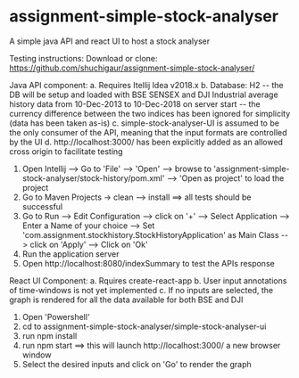 # assignment-simple-stock-analyser
A simple java API and react UI to host a stock analyser

Testing instructions:
Download or clone: https://github.com/shuchigaur/assignment-simple-stock-analyser/

Java API component:
a. Requires Itellij Idea v2018.x
b. Database: H2
    -- the DB will be setup and loaded with BSE SENSEX and DJI Industrial average history data from 10-Dec-2013 to 10-Dec-2018 on server    start
    -- the currency difference between the two indices has been ignored for simplicity (data has been taken as-is)
 c. simple-stock-analyser-UI is assumed to be the only consumer of the API, meaning that the input formats are controlled by the UI
 d. http://localhost:3000/ has been explicitly added as an allowed cross origin to facilitate testing

1. Open Intellij --> Go to 'File' --> 'Open' --> browse to 'assignment-simple-stock-analyser/stock-history/pom.xml' --> 'Open as project' to load the project
2. Go to Maven Projects -> clean --> install ==> all tests should be successful
3. Go to Run --> Edit Configuration --> click on '+' --> Select Application --> Enter a Name of your choice --> Set 'com.assignment.stockhistory.StockHistoryApplication' as Main Class --> click on 'Apply' --> Click on 'Ok'
4. Run the application server
5. Open http://localhost:8080/indexSummary to test the APIs response

React UI Component:
a. Rquires create-react-app
b. User input annotations of time-windows is not yet implemented
c. If no inputs are selected, the graph is rendered for all the data available for both BSE and DJI 

1. Open 'Powershell'
2. cd to assignment-simple-stock-analyser/simple-stock-analyser-ui
3. run npm install
4. run npm start ==> this will launch http://localhost:3000/ a new browser window
5. Select the desired inputs and click on 'Go' to render the graph
